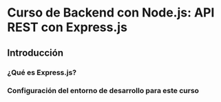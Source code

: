 # Curso de Backend con Node.js: API REST con Express.js

## Introducción

### ¿Qué es Express.js?

### Configuración del entorno de desarrollo para este curso
